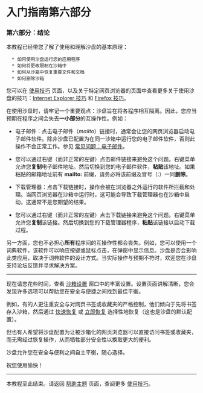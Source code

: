 # 入门指南第六部分

### 第六部分：结论

本教程已经带您了解了使用和理解沙盘的基本原理：
```
  * 如何使用沙盘运行您的应用程序
  * 如何将更改限制在沙箱中
  * 如何从沙箱中恢复重要文件和文档
  * 如何删除沙箱
```

您可以在 [使用技巧](UsageTips.md) 页面，以及关于特定网页浏览器的页面中查看更多关于使用沙盘的技巧：[Internet Explorer 技巧](InternetExplorerTips.md) 和 [Firefox 技巧](FirefoxTips.md)。

在使用沙盘时，请牢记一个重要观点：沙盘旨在将各程序相互隔离。因此，您应当预期在程序之间会失去**一小部分**的互操作性。例如：

*   电子邮件：点击电子邮件（_mailto_）链接时，通常会让您的网页浏览器启动电子邮件软件。除非沙盘已配置为在同一沙箱中运行您的电子邮件软件，否则此操作不会正常工作。参见 [常见问题：电子邮件](FAQEmail.md)。

*   您可以通过右键（而非正常的左键）点击邮件链接来避免这个问题。右键菜单允许您**复制**电子邮件地址。然后切换到您的电子邮件软件，**粘贴**该地址。如果粘贴的邮箱地址前有 **mailto:** 前缀，请务必将该前缀及冒号（:）一同**删除**。

*   下载管理器：点击下载链接时，操作会被在浏览器之外运行的软件所拦截和处理。当网页浏览器在沙箱中运行时，这可能会导致下载管理器也在沙箱中启动，这通常不是您期望的结果。

*   您可以通过右键（而非正常的左键）点击下载链接来避免这个问题。右键菜单允许您**复制**该链接。然后切换到您的下载管理器程序，**粘贴**该链接以启动下载过程。

另一方面，您也不必担心**所有**程序间的互操作性都会丧失。例如，您可以使用一个词典软件，该软件可以响应按键或鼠标点击，在弹窗中显示信息。沙盘是否会影响此类应用，取决于词典软件的设计方式。当实际操作与预期不符时，欢迎您在沙盘支持论坛反馈并寻求解决方案。

* * *

现在请您花些时间，查看 [沙箱设置](SandboxSettings.md) 窗口中的丰富设置。设置页面讲解清晰，您会发现许多选项可以帮助您在安全与便捷之间找到最佳平衡。

例如，有的人更注重安全与对网页书签或收藏夹的严格控制，他们倾向于先将书签存入沙箱，然后通过 [快速恢复](QuickRecovery.md) 或 [立即恢复](ImmediateRecovery.md) 选择性地恢复（这也是沙盘的默认配置）。

但也有人希望将沙盘配置为让被沙箱化的网页浏览器可以直接访问书签或收藏夹，而无需经过恢复操作，从而牺牲部分安全性以换取更大的便利。

沙盘允许您在安全与便利之间自主平衡，随心选择。

祝您使用愉快！

* * *

本教程至此结束。请返回 [帮助主题](HelpTopics.md) 页面，查阅更多 [使用技巧](UsageTips.md)。